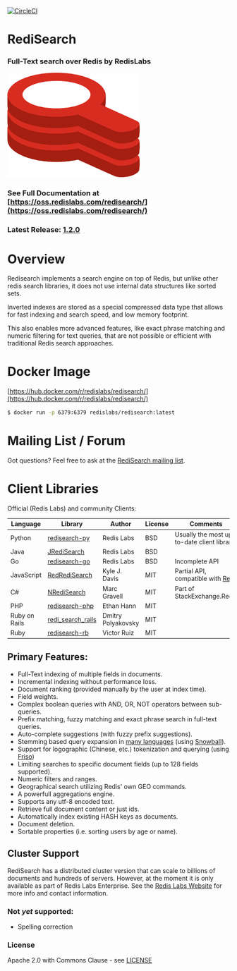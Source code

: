 [![CircleCI](https://circleci.com/gh/RedisLabsModules/RediSearch/tree/master.svg?style=svg)](https://circleci.com/gh/RedisLabsModules/RediSearch/tree/master)

# RediSearch

### Full-Text search over Redis by RedisLabs
![logo.png](docs/logo.png)

### See Full Documentation at [https://oss.redislabs.com/redisearch/](https://oss.redislabs.com/redisearch/)

### Latest Release: [1.2.0](https://github.com/RedisLabsModules/RediSearch/releases)

# Overview

Redisearch implements a search engine on top of Redis, but unlike other redis
search libraries, it does not use internal data structures like sorted sets.

Inverted indexes are stored as a special compressed data type that allows for fast
indexing and search speed, and low memory footprint.

This also enables more advanced features, like exact phrase matching and numeric filtering for text queries,
that are not possible or efficient with traditional Redis search approaches.

# Docker Image

[https://hub.docker.com/r/redislabs/redisearch/](https://hub.docker.com/r/redislabs/redisearch/)

```sh
$ docker run -p 6379:6379 redislabs/redisearch:latest
```
# Mailing List / Forum

Got questions? Feel free to ask at the [RediSearch mailing list](https://groups.google.com/forum/#!forum/redisearch).

# Client Libraries

Official (Redis Labs) and community Clients:

| Language | Library | Author | License | Comments |
|---|---|---|---|---|
|Python | [redisearch-py](https://github.com/RedisLabs/redisearch-py) | Redis Labs | BSD | Usually the most up-to-date client library |
| Java | [JRediSearch](https://github.com/RedisLabs/JRediSearch) | Redis Labs | BSD | |
| Go | [redisearch-go](https://github.com/RedisLabs/redisearch-go) | Redis Labs | BSD | Incomplete API |
| JavaScript | [RedRediSearch](https://github.com/stockholmux/redredisearch) | Kyle J. Davis | MIT | Partial API, compatible with [Reds](https://github.com/tj/reds) |
| C# | [NRediSearch](https://libraries.io/nuget/NRediSearch) | Marc Gravell | MIT | Part of StackExchange.Redis |
| PHP | [redisearch-php](https://github.com/ethanhann/redisearch-php) | Ethan Hann | MIT |
| Ruby on Rails | [redi_search_rails](https://github.com/dmitrypol/redi_search_rails)  | Dmitry Polyakovsky | MIT | |
| Ruby | [redisearch-rb](https://github.com/vruizext/redisearch-rb) | Victor Ruiz | MIT | |

## Primary Features:

* Full-Text indexing of multiple fields in documents.
* Incremental indexing without performance loss.
* Document ranking (provided manually by the user at index time).
* Field weights.
* Complex boolean queries with AND, OR, NOT operators between sub-queries.
* Prefix matching, fuzzy matching and exact phrase search in full-text queries.
* Auto-complete suggestions (with fuzzy prefix suggestions).
* Stemming based query expansion in [many languages](https://oss.redislabs.com/redisearch/Stemming/) (using [Snowball](http://snowballstem.org/)).
* Support for logographic (Chinese, etc.) tokenization and querying (using [Friso](https://github.com/lionsoul2014/friso))
* Limiting searches to specific document fields (up to 128 fields supported).
* Numeric filters and ranges.
* Geographical search utilizing Redis' own GEO commands.
* A powerfull aggregations engine.
* Supports any utf-8 encoded text.
* Retrieve full document content or just ids.
* Automatically index existing HASH keys as documents.
* Document deletion.
* Sortable properties (i.e. sorting users by age or name).

## Cluster Support

RediSearch has a distributed cluster version that can scale to billions of documents and hundreds of servers. However, at the moment it is only available as part of Redis Labs Enterprise. See the [Redis Labs Website](https://redislabs.com/modules/redisearch/) for more info and contact information.

### Not *yet* supported:

* Spelling correction

### License

Apache 2.0 with Commons Clause - see [LICENSE](LICENSE)

